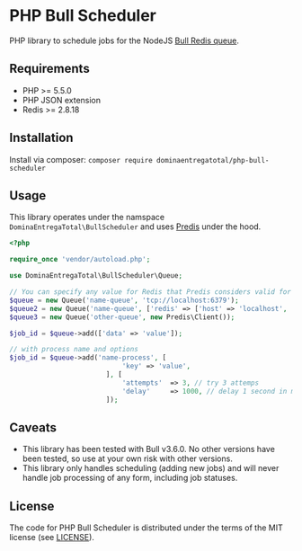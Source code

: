 # PHP Bull Scheduler
PHP library to schedule jobs for the NodeJS [Bull Redis queue](https://github.com/OptimalBits/bull).

## Requirements
* PHP >= 5.5.0
* PHP JSON extension
* Redis >= 2.8.18

## Installation
Install via composer:
`composer require dominaentregatotal/php-bull-scheduler`

## Usage
This library operates under the namspace `DominaEntregaTotal\BullScheduler` and uses [Predis](https://github.com/nrk/predis) under the hood.
```php
<?php

require_once 'vendor/autoload.php';

use DominaEntregaTotal\BullScheduler\Queue;

// You can specify any value for Redis that Predis considers valid for the first parameter of Predis\Client
$queue = new Queue('name-queue', 'tcp://localhost:6379');
$queue2 = new Queue('name-queue', ['redis' => ['host' => 'localhost', 'port' => 6379]]);
$queue3 = new Queue('other-queue', new Predis\Client());

$job_id = $queue->add(['data' => 'value']);

// with process name and options
$job_id = $queue->add('name-process', [
                            'key' => 'value',
                        ], [
                            'attempts'  => 3, // try 3 attemps
                            'delay'     => 1000, // delay 1 second in miliseconds
                        ]);
```

## Caveats
* This library has been tested with Bull v3.6.0. No other versions have been tested, so use at your own risk with other versions.
* This library only handles scheduling (adding new jobs) and will never handle job processing of any form, including job statuses.

## License
The code for PHP Bull Scheduler is distributed under the terms of the MIT license (see [LICENSE](LICENSE)).
